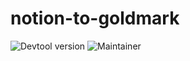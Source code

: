 # notion-to-goldmark

![Devtool version](https://img.shields.io/badge/Devtool-0.0.18-brightgreen.svg)
![Maintainer](https://img.shields.io/badge/team-firestarters-blue)

<!---

## Purpose
A short, one to two sentences max description of the service. What is the importance of this service? What's its core functionality?

## Service Level Objectives
Explain the service level objectives that measure the success of this service. These should tie directly to metrics and alert thresholds outlined below

## Does
What features does it provide to the general workflow?

## Capability
[General Flow](https://whimsical.com/)

## Runbook
[Link to service runbook](https://www.notion.so/faetools/)

## HTTP API

	//a short description of the endpoint purpose
    POST fae.io/endpoint
    {
        parameter1: "yes",
        parameter2: "no"
    }

## Consumes

[faetools.event-name-consumes](https://github.com/faetools/events)
A short description of how the event is handled.

## Produces

[fae.event-name-produces](https://github.com/faetools/events)
A short description of how the event is produced.

## Metrics

A list of metrics that are used to analyse the quality and efectiveness of the service's business logic.

## Dashboards

A link to the service dashboards. This should include the service's application dashboard, a capability dashboard and any other custom dashboards which utilise the service metrics.

## Alerts

A list of alerts for the service, ordered by severity. Each alert should have a short description of what each alert for this service means, along with a linked section in the Runbook.

## Getting Started

If notion-to-goldmark requires specific steps/dependencies to be locally build or for running it's tests they should be listed here in a self-explanatory easy to follow way and updated if any of them changes.

## Releasing

If notion-to-goldmark requires specific steps for it's deployment (i.e. package release) they should be listed here in a self-explanatory easy to follow way and updated if any of them changes.
-->
